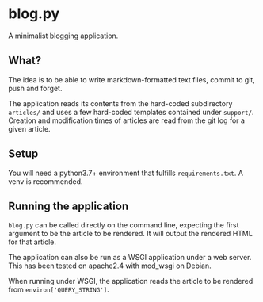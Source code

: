 # blog.py

A minimalist blogging application.

## What?

The idea is to be able to write markdown-formatted text files, commit to git, push and forget.

The application reads its contents from the hard-coded subdirectory  ```articles/``` and uses a few hard-coded templates contained under ```support/```. Creation and modification times of articles are read from the git log for a given article.

## Setup

You will need a python3.7+ environment that fulfills ```requirements.txt```. A venv is recommended.

## Running the application

```blog.py``` can be called directly on the command line, expecting the first argument to be the article to be rendered. It will output the rendered HTML for that article.

The application can also be run as a WSGI application under a web server. This has been tested on apache2.4 with mod_wsgi on Debian.

When running under WSGI, the application reads the article to be rendered from ```environ['QUERY_STRING']```.
